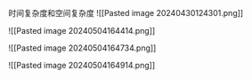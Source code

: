 时间复杂度和空间复杂度
![[Pasted image 20240430124301.png]]

![[Pasted image 20240504164414.png]]

![[Pasted image 20240504164734.png]]

![[Pasted image 20240504164914.png]]

